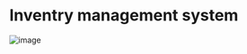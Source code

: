 # Inventry management system

![image](https://user-images.githubusercontent.com/68740456/175302310-eac73941-d787-4542-9e2e-ae50eab54251.png)
